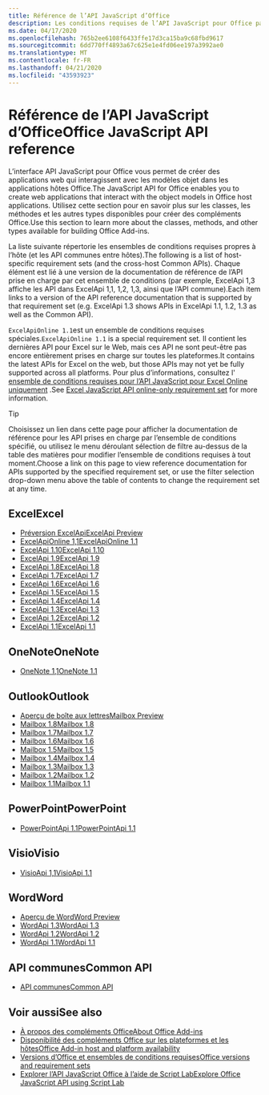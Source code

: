 ```yaml
---
title: Référence de l’API JavaScript d’Office
description: Les conditions requises de l’API JavaScript pour Office par hôte.
ms.date: 04/17/2020
ms.openlocfilehash: 765b2ee6108f6433ffe17d3ca15ba9c68fbd9617
ms.sourcegitcommit: 6dd770ff4893a67c625e1e4fd06ee197a3992ae0
ms.translationtype: MT
ms.contentlocale: fr-FR
ms.lasthandoff: 04/21/2020
ms.locfileid: "43593923"
---
```

# <a name="office-javascript-api-reference"></a><span data-ttu-id="db73e-103">Référence de l’API JavaScript d’Office</span><span class="sxs-lookup"><span data-stu-id="db73e-103">Office JavaScript API reference</span></span>

<span data-ttu-id="db73e-104">L’interface API JavaScript pour Office vous permet de créer des applications web qui interagissent avec les modèles objet dans les applications hôtes Office.</span><span class="sxs-lookup"><span data-stu-id="db73e-104">The JavaScript API for Office enables you to create web applications that interact with the object models in Office host applications.</span></span> <span data-ttu-id="db73e-105">Utilisez cette section pour en savoir plus sur les classes, les méthodes et les autres types disponibles pour créer des compléments Office.</span><span class="sxs-lookup"><span data-stu-id="db73e-105">Use this section to learn more about the classes, methods, and other types available for building Office Add-ins.</span></span>

<span data-ttu-id="db73e-106">La liste suivante répertorie les ensembles de conditions requises propres à l’hôte (et les API communes entre hôtes).</span><span class="sxs-lookup"><span data-stu-id="db73e-106">The following is a list of host-specific requirement sets (and the cross-host Common APIs).</span></span> <span data-ttu-id="db73e-107">Chaque élément est lié à une version de la documentation de référence de l’API prise en charge par cet ensemble de conditions (par exemple, ExcelApi 1,3 affiche les API dans ExcelApi 1,1, 1,2, 1,3, ainsi que l’API commune).</span><span class="sxs-lookup"><span data-stu-id="db73e-107">Each item links to a version of the API reference documentation that is supported by that requirement set (e.g. ExcelApi 1.3 shows APIs in ExcelApi 1.1, 1.2, 1.3 as well as the Common API).</span></span>

<span data-ttu-id="db73e-108">`ExcelApiOnline 1.1`est un ensemble de conditions requises spéciales.</span><span class="sxs-lookup"><span data-stu-id="db73e-108">`ExcelApiOnline 1.1` is a special requirement set.</span></span> <span data-ttu-id="db73e-109">Il contient les dernières API pour Excel sur le Web, mais ces API ne sont peut-être pas encore entièrement prises en charge sur toutes les plateformes.</span><span class="sxs-lookup"><span data-stu-id="db73e-109">It contains the latest APIs for Excel on the web, but those APIs may not yet be fully supported across all platforms.</span></span> <span data-ttu-id="db73e-110">Pour plus d’informations, consultez l' [ensemble de conditions requises pour l’API JavaScript pour Excel Online uniquement](/office/dev/add-ins/reference/requirement-sets/excel-api-online-requirement-set) .</span><span class="sxs-lookup"><span data-stu-id="db73e-110">See [Excel JavaScript API online-only requirement set](/office/dev/add-ins/reference/requirement-sets/excel-api-online-requirement-set) for more information.</span></span>

> [!TIP]
> <span data-ttu-id="db73e-111">Choisissez un lien dans cette page pour afficher la documentation de référence pour les API prises en charge par l’ensemble de conditions spécifié, ou utilisez le menu déroulant sélection de filtre au-dessus de la table des matières pour modifier l’ensemble de conditions requises à tout moment.</span><span class="sxs-lookup"><span data-stu-id="db73e-111">Choose a link on this page to view reference documentation for APIs supported by the specified requirement set, or use the filter selection drop-down menu above the table of contents to change the requirement set at any time.</span></span>

## <a name="excel"></a><span data-ttu-id="db73e-112">Excel</span><span class="sxs-lookup"><span data-stu-id="db73e-112">Excel</span></span>

- [<span data-ttu-id="db73e-113">Préversion ExcelApi</span><span class="sxs-lookup"><span data-stu-id="db73e-113">ExcelApi Preview</span></span>](/javascript/api/excel?view=excel-js-preview)
- [<span data-ttu-id="db73e-114">ExcelApiOnline 1,1</span><span class="sxs-lookup"><span data-stu-id="db73e-114">ExcelApiOnline 1.1</span></span>](/javascript/api/excel?view=excel-js-online)
- [<span data-ttu-id="db73e-115">ExcelApi 1.10</span><span class="sxs-lookup"><span data-stu-id="db73e-115">ExcelApi 1.10</span></span>](/javascript/api/excel?view=excel-js-1.10)
- [<span data-ttu-id="db73e-116">ExcelApi 1.9</span><span class="sxs-lookup"><span data-stu-id="db73e-116">ExcelApi 1.9</span></span>](/javascript/api/excel?view=excel-js-1.9)
- [<span data-ttu-id="db73e-117">ExcelApi 1.8</span><span class="sxs-lookup"><span data-stu-id="db73e-117">ExcelApi 1.8</span></span>](/javascript/api/excel?view=excel-js-1.8)
- [<span data-ttu-id="db73e-118">ExcelApi 1.7</span><span class="sxs-lookup"><span data-stu-id="db73e-118">ExcelApi 1.7</span></span>](/javascript/api/excel?view=excel-js-1.7)
- [<span data-ttu-id="db73e-119">ExcelApi 1.6</span><span class="sxs-lookup"><span data-stu-id="db73e-119">ExcelApi 1.6</span></span>](/javascript/api/excel?view=excel-js-1.6)
- [<span data-ttu-id="db73e-120">ExcelApi 1.5</span><span class="sxs-lookup"><span data-stu-id="db73e-120">ExcelApi 1.5</span></span>](/javascript/api/excel?view=excel-js-1.5)
- [<span data-ttu-id="db73e-121">ExcelApi 1.4</span><span class="sxs-lookup"><span data-stu-id="db73e-121">ExcelApi 1.4</span></span>](/javascript/api/excel?view=excel-js-1.4)
- [<span data-ttu-id="db73e-122">ExcelApi 1.3</span><span class="sxs-lookup"><span data-stu-id="db73e-122">ExcelApi 1.3</span></span>](/javascript/api/excel?view=excel-js-1.3)
- [<span data-ttu-id="db73e-123">ExcelApi 1.2</span><span class="sxs-lookup"><span data-stu-id="db73e-123">ExcelApi 1.2</span></span>](/javascript/api/excel?view=excel-js-1.2)
- [<span data-ttu-id="db73e-124">ExcelApi 1.1</span><span class="sxs-lookup"><span data-stu-id="db73e-124">ExcelApi 1.1</span></span>](/javascript/api/excel?view=excel-js-1.1)

## <a name="onenote"></a><span data-ttu-id="db73e-125">OneNote</span><span class="sxs-lookup"><span data-stu-id="db73e-125">OneNote</span></span>

- [<span data-ttu-id="db73e-126">OneNote 1,1</span><span class="sxs-lookup"><span data-stu-id="db73e-126">OneNote 1.1</span></span>](/javascript/api/onenote?view=onenote-js-1.1)

## <a name="outlook"></a><span data-ttu-id="db73e-127">Outlook</span><span class="sxs-lookup"><span data-stu-id="db73e-127">Outlook</span></span>

- [<span data-ttu-id="db73e-128">Aperçu de boîte aux lettres</span><span class="sxs-lookup"><span data-stu-id="db73e-128">Mailbox Preview</span></span>](/javascript/api/outlook?view=outlook-js-preview)
- [<span data-ttu-id="db73e-129">Mailbox 1.8</span><span class="sxs-lookup"><span data-stu-id="db73e-129">Mailbox 1.8</span></span>](/javascript/api/outlook?view=outlook-js-1.8)
- [<span data-ttu-id="db73e-130">Mailbox 1.7</span><span class="sxs-lookup"><span data-stu-id="db73e-130">Mailbox 1.7</span></span>](/javascript/api/outlook?view=outlook-js-1.7)
- [<span data-ttu-id="db73e-131">Mailbox 1.6</span><span class="sxs-lookup"><span data-stu-id="db73e-131">Mailbox 1.6</span></span>](/javascript/api/outlook?view=outlook-js-1.6)
- [<span data-ttu-id="db73e-132">Mailbox 1.5</span><span class="sxs-lookup"><span data-stu-id="db73e-132">Mailbox 1.5</span></span>](/javascript/api/outlook?view=outlook-js-1.5)
- [<span data-ttu-id="db73e-133">Mailbox 1.4</span><span class="sxs-lookup"><span data-stu-id="db73e-133">Mailbox 1.4</span></span>](/javascript/api/outlook?view=outlook-js-1.4)
- [<span data-ttu-id="db73e-134">Mailbox 1.3</span><span class="sxs-lookup"><span data-stu-id="db73e-134">Mailbox 1.3</span></span>](/javascript/api/outlook?view=outlook-js-1.3)
- [<span data-ttu-id="db73e-135">Mailbox 1.2</span><span class="sxs-lookup"><span data-stu-id="db73e-135">Mailbox 1.2</span></span>](/javascript/api/outlook?view=outlook-js-1.2)
- [<span data-ttu-id="db73e-136">Mailbox 1.1</span><span class="sxs-lookup"><span data-stu-id="db73e-136">Mailbox 1.1</span></span>](/javascript/api/outlook?view=outlook-js-1.1)

## <a name="powerpoint"></a><span data-ttu-id="db73e-137">PowerPoint</span><span class="sxs-lookup"><span data-stu-id="db73e-137">PowerPoint</span></span>

- [<span data-ttu-id="db73e-138">PowerPointApi 1.1</span><span class="sxs-lookup"><span data-stu-id="db73e-138">PowerPointApi 1.1</span></span>](/javascript/api/powerpoint?view=powerpoint-js-1.1)

## <a name="visio"></a><span data-ttu-id="db73e-139">Visio</span><span class="sxs-lookup"><span data-stu-id="db73e-139">Visio</span></span>

- [<span data-ttu-id="db73e-140">VisioApi 1,1</span><span class="sxs-lookup"><span data-stu-id="db73e-140">VisioApi 1.1</span></span>](/javascript/api/visio?view=visio-js-1.1)

## <a name="word"></a><span data-ttu-id="db73e-141">Word</span><span class="sxs-lookup"><span data-stu-id="db73e-141">Word</span></span>

- [<span data-ttu-id="db73e-142">Aperçu de Word</span><span class="sxs-lookup"><span data-stu-id="db73e-142">Word Preview</span></span>](/javascript/api/word?view=word-js-preview)
- [<span data-ttu-id="db73e-143">WordApi 1.3</span><span class="sxs-lookup"><span data-stu-id="db73e-143">WordApi 1.3</span></span>](/javascript/api/word?view=word-js-1.3)
- [<span data-ttu-id="db73e-144">WordApi 1.2</span><span class="sxs-lookup"><span data-stu-id="db73e-144">WordApi 1.2</span></span>](/javascript/api/word?view=word-js-1.2)
- [<span data-ttu-id="db73e-145">WordApi 1.1</span><span class="sxs-lookup"><span data-stu-id="db73e-145">WordApi 1.1</span></span>](/javascript/api/word?view=word-js-1.1)

## <a name="common-api"></a><span data-ttu-id="db73e-146">API communes</span><span class="sxs-lookup"><span data-stu-id="db73e-146">Common API</span></span>

- [<span data-ttu-id="db73e-147">API communes</span><span class="sxs-lookup"><span data-stu-id="db73e-147">Common API</span></span>](/javascript/api/office?view=common-js)

## <a name="see-also"></a><span data-ttu-id="db73e-148">Voir aussi</span><span class="sxs-lookup"><span data-stu-id="db73e-148">See also</span></span>

- [<span data-ttu-id="db73e-149">À propos des compléments Office</span><span class="sxs-lookup"><span data-stu-id="db73e-149">About Office Add-ins</span></span>](/office/dev/add-ins/overview)
- [<span data-ttu-id="db73e-150">Disponibilité des compléments Office sur les plateformes et les hôtes</span><span class="sxs-lookup"><span data-stu-id="db73e-150">Office Add-in host and platform availability</span></span>](/office/dev/add-ins/overview/office-add-in-availability)
- [<span data-ttu-id="db73e-151">Versions d’Office et ensembles de conditions requises</span><span class="sxs-lookup"><span data-stu-id="db73e-151">Office versions and requirement sets</span></span>](/office/dev/add-ins/develop/office-versions-and-requirement-sets)
- [<span data-ttu-id="db73e-152">Explorer l’API JavaScript Office à l’aide de Script Lab</span><span class="sxs-lookup"><span data-stu-id="db73e-152">Explore Office JavaScript API using Script Lab</span></span>](/office/dev/add-ins/overview/explore-with-script-lab)
